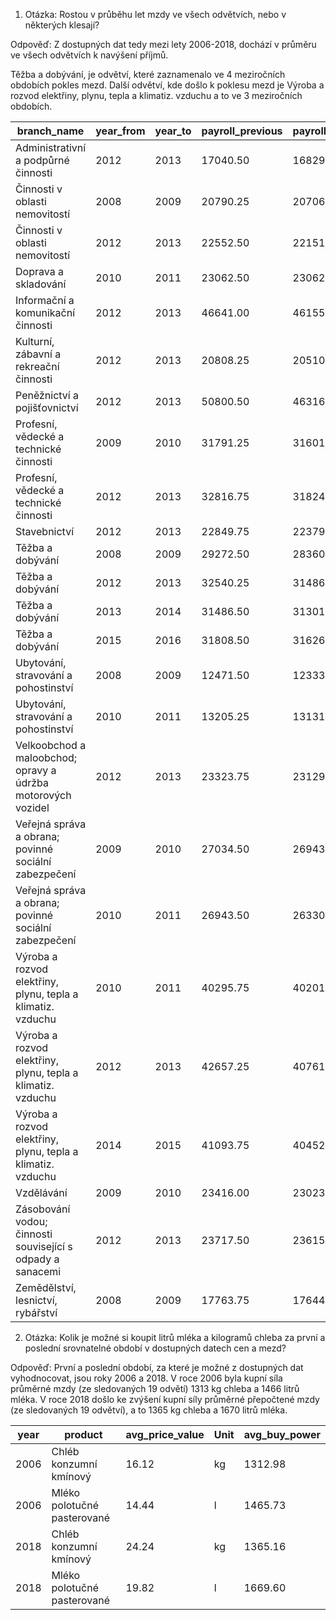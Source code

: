 1. Otázka: Rostou v průběhu let mzdy ve všech odvětvích, nebo v některých klesají?

Odpověď:
Z dostupných dat tedy mezi lety 2006-2018, dochází v průměru ve všech odvětvích k navýšení příjmů.

Těžba a dobývání, je odvětví, které zaznamenalo ve 4 meziročních obdobích pokles mezd. Další odvětví, kde došlo k poklesu mezd je Výroba a rozvod elektřiny, plynu, tepla a klimatiz. vzduchu a to ve 3 meziročních obdobích.

| branch_name                                                                 | year_from | year_to | payroll_previous | payroll_current |
|-----------------------------------------------------------------------------|-----------|---------|------------------|-----------------|
| Administrativní a podpůrné činnosti                                        | 2012      | 2013    | 17040.50         | 16829.25        |
| Činnosti v oblasti nemovitostí                                             | 2008      | 2009    | 20790.25         | 20706.00        |
| Činnosti v oblasti nemovitostí                                             | 2012      | 2013    | 22552.50         | 22151.50        |
| Doprava a skladování                                                       | 2010      | 2011    | 23062.50         | 23062.00        |
| Informační a komunikační činnosti                                          | 2012      | 2013    | 46641.00         | 46155.00        |
| Kulturní, zábavní a rekreační činnosti                                     | 2012      | 2013    | 20808.25         | 20510.50        |
| Peněžnictví a pojišťovnictví                                              | 2012      | 2013    | 50800.50         | 46316.50        |
| Profesní, vědecké a technické činnosti                                    | 2009      | 2010    | 31791.25         | 31601.75        |
| Profesní, vědecké a technické činnosti                                    | 2012      | 2013    | 32816.75         | 31824.75        |
| Stavebnictví                                                               | 2012      | 2013    | 22849.75         | 22379.25        |
| Těžba a dobývání                                                           | 2008      | 2009    | 29272.50         | 28360.50        |
| Těžba a dobývání                                                           | 2012      | 2013    | 32540.25         | 31486.50        |
| Těžba a dobývání                                                           | 2013      | 2014    | 31486.50         | 31301.75        |
| Těžba a dobývání                                                           | 2015      | 2016    | 31808.50         | 31626.25        |
| Ubytování, stravování a pohostinství                                      | 2008      | 2009    | 12471.50         | 12333.50        |
| Ubytování, stravování a pohostinství                                      | 2010      | 2011    | 13205.25         | 13131.25        |
| Velkoobchod a maloobchod; opravy a údržba motorových vozidel              | 2012      | 2013    | 23323.75         | 23129.75        |
| Veřejná správa a obrana; povinné sociální zabezpečení                     | 2009      | 2010    | 27034.50         | 26943.50        |
| Veřejná správa a obrana; povinné sociální zabezpečení                     | 2010      | 2011    | 26943.50         | 26330.75        |
| Výroba a rozvod elektřiny, plynu, tepla a klimatiz. vzduchu               | 2010      | 2011    | 40295.75         | 40201.50        |
| Výroba a rozvod elektřiny, plynu, tepla a klimatiz. vzduchu               | 2012      | 2013    | 42657.25         | 40761.75        |
| Výroba a rozvod elektřiny, plynu, tepla a klimatiz. vzduchu               | 2014      | 2015    | 41093.75         | 40452.50        |
| Vzdělávání                                                                 | 2009      | 2010    | 23416.00         | 23023.00        |
| Zásobování vodou; činnosti související s odpady a sanacemi                | 2012      | 2013    | 23717.50         | 23615.75        |
| Zemědělství, lesnictví, rybářství                                         | 2008      | 2009    | 17763.75         | 17644.50        |


2. Otázka: Kolik je možné si koupit litrů mléka a kilogramů chleba za první a poslední srovnatelné období v dostupných datech cen a mezd?

Odpověď:
První a poslední období, za které je možné z dostupných dat vyhodnocovat, jsou roky 2006 a 2018.
V roce 2006 byla kupní síla průměrné mzdy (ze sledovaných 19 odvětí) 1313 kg chleba a 1466 litrů mléka.
V roce 2018 došlo ke zvýšení kupní síly průměrné přepočtené mzdy (ze sledovaných 19 odvětví), a to 1365 kg chleba a 1670 litrů mléka.

| year | product                         | avg_price_value | Unit | avg_buy_power |
|------|---------------------------------|-----------------|------|---------------|
| 2006 | Chléb konzumní kmínový          | 16.12       | kg   | 1312.98           |
| 2006 | Mléko polotučné pasterované     | 14.44       | l    | 1465.73           |
| 2018 | Chléb konzumní kmínový          | 24.24       | kg   | 1365.16           |
| 2018 | Mléko polotučné pasterované     | 19.82       | l    | 1669.60           |


